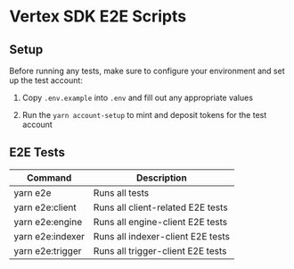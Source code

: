 # Vertex SDK E2E Scripts

## Setup

Before running any tests, make sure to configure your environment and set up the test account:

1. Copy `.env.example` into `.env` and fill out any appropriate values

2. Run the `yarn account-setup` to mint and deposit tokens for the test account

## E2E Tests

| Command          | Description                       |
| ---------------- | --------------------------------- |
| yarn e2e         | Runs all tests                    |
| yarn e2e:client  | Runs all client-related E2E tests |
| yarn e2e:engine  | Runs all engine-client E2E tests  |
| yarn e2e:indexer | Runs all indexer-client E2E tests |
| yarn e2e:trigger | Runs all trigger-client E2E tests |
